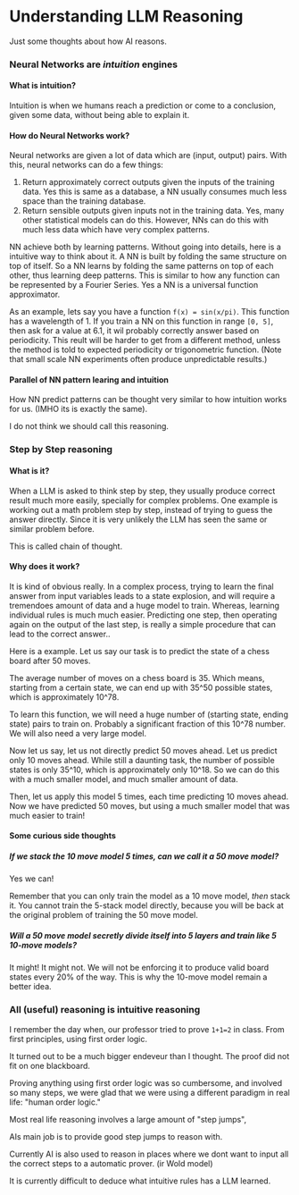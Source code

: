 # Understanding LLM Reasoning

Just some thoughts about how AI reasons.

### Neural Networks are _intuition_ engines

#### What is intuition?

Intuition is when we humans reach a prediction or come to a conclusion, given some data, without being able to explain it.

#### How do Neural Networks work?

Neural networks are given a lot of data which are (input, output) pairs. With this, neural networks can do a few things:

1. Return approximately correct outputs given the inputs of the training data. Yes this is same as a database, a NN usually consumes much less space than the training database.
2. Return sensible outputs given inputs not in the training data. Yes, many other statistical models can do this. However, NNs can do this with much less data which have very complex patterns.

NN achieve both by learning patterns. Without going into details, here is a intuitive way to think about it. A NN is built by folding the same structure on top of itself. So a NN learns by folding the same patterns on top of each other, thus learning deep patterns. This is similar to how any function can be represented by a Fourier Series. Yes a NN is a universal function approximator.

As an example, lets say you have a function `f(x) = sin(x/pi)`. This function has a wavelength of 1. If you train a NN on this function in range `[0, 5]`, then ask for a value at 6.1, it wil probably correctly answer based on periodicity. This reult will be harder to get from a different method, unless the method is told to expected periodicity or trigonometric function. (Note that small scale NN experiments often produce unpredictable results.)

#### Parallel of NN pattern learing and intuition

How NN predict patterns can be thought very similar to how intuition works for us. (IMHO its is exactly the same).

I do not think we should call this reasoning.

### Step by Step reasoning

#### What is it?

When a LLM is asked to think step by step, they usually produce correct result much more easily, specially for complex problems. One example is working out a math problem step by step, instead of trying to guess the answer directly. Since it is very unlikely the LLM has seen the same or similar problem before.

This is called chain of thought.

#### Why does it work?

It is kind of obvious really. In a complex process, trying to learn the final answer from input variables leads to a state explosion, and will require a tremendoes amount of data and a huge model to train. Whereas, learning individual rules is much much easier. Predicting one step, then operating again on the output of the last step, is really a simple procedure that can lead to the correct answer..

Here is a example. Let us say our task is to predict the state of a chess board after 50 moves.

The average number of moves on a chess board is 35. Which means, starting from a certain state, we can end up with 35^50 possible states, which is approximately 10^78.

To learn this function, we will need a huge number of (starting state, ending state) pairs to train on. Probably a significant fraction of this 10^78 number. We will also need a very large model.

Now let us say, let us not directly predict 50 moves ahead. Let us predict only 10 moves ahead. While still a daunting task, the number of possible states is only 35^10, which is approximately only 10^18. So we can do this with a much smaller model, and much smaller amount of data.

Then, let us apply this model 5 times, each time predicting 10 moves ahead. Now we have predicted 50 moves, but using a much smaller model that was much easier to train!

#### Some curious side thoughts

##### If we stack the 10 move model 5 times, can we call it a 50 move model?

Yes we can!

Remember that you can only train the model as a 10 move model, _then_ stack it. You cannot train the 5-stack model directly, because you will be back at the original problem of training the 50 move model.

##### Will a 50 move model secretly divide itself into 5 layers and train like 5 10-move models?

It might! It might not. We will not be enforcing it to produce valid board states every 20% of the way. This is why the 10-move model remain a better idea.

### All (useful) reasoning is intuitive reasoning

I remember the day when, our professor tried to prove `1+1=2` in class. From first principles, using first order logic.

It turned out to be a much bigger endeveur than I thought. The proof did not fit on one blackboard.

Proving anything using first order logic was so cumbersome, and involved so many steps, we were glad that we were using a different paradigm in real life: "human order logic."

Most real life reasoning involves a large amount of "step jumps", 

AIs main job is to provide good step jumps to reason with.

Currently AI is also used to reason in places where we dont want to input all the correct steps to a automatic prover. (ir Wold model)

It is currently difficult to deduce what intuitive rules has a LLM learned.


